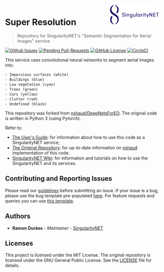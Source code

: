 [issue-template]: ../../issues/new?template=BUG_REPORT.md
[feature-template]: ../../issues/new?template=FEATURE_REQUEST.md

<a href="https://singularitynet.io/">
<img align="right" src="./docs/assets/logo/singularityNETblue.png" alt="drawing" width="160"/>
</a>

# Super Resolution

> Repository for SingularityNET's "Semantic Segmentation for Aerial Images" service

[![Github Issues](https://img.shields.io/github/issues-raw/singnet/semantic-segmentation-aerial.svg?style=popover)](https://github.com/singnet/semantic-segmentation-aerial/issues)
[![Pending Pull-Requests](https://img.shields.io/github/issues-pr-raw/singnet/semantic-segmentation-aerial.svg?style=popover)](https://github.com/singnet/semantic-segmentation-aerial/pulls)
[![GitHub License](	https://img.shields.io/github/license/singnet/dnn-model-services.svg?style=popover)](https://github.com/singnet/semantic-segmentation-aerial/blob/master/LICENSE)
[![CircleCI](https://circleci.com/gh/singnet/semantic-segmentation-aerial.svg?style=svg)](https://circleci.com/gh/singnet/semantic-segmentation-aerial)

This service uses convolutional neural networks to segment aerial images into:

```angular2
- Impervious surfaces (white)
- Buildings (blue)
- Low vegetation (cyan)
- Trees (green)
- Cars (yellow)
- Clutter (red)
- Undefined (black)
```

This repository was forked from [nshaud/DeepNetsForEO](https://github.com/nshaud/DeepNetsForEO). The original code is written in Python 3 (using Pytorch).

Refer to:
- [The User's Guide](https://singnet.github.io/semantic-segmentation-aerial/): for information about how to use this code as a SingularityNET service;
- [The Original Repository](https://github.com/nshaud/DeepNetsForEO): for up-to-date information on [nshaud](https://github.com/nshaud) implementation of this code.
- [SingularityNET Wiki](https://github.com/singnet/wiki): for information and tutorials on how to use the SingularityNET and its services.

## Contributing and Reporting Issues

Please read our [guidelines](https://github.com/singnet/wiki/blob/master/guidelines/CONTRIBUTING.md#submitting-an-issue) before submitting an issue. If your issue is a bug, please use the bug template pre-populated [here][issue-template]. For feature requests and queries you can use [this template][feature-template].

## Authors

* **Ramon Durães** - *Maintainer* - [SingularityNET](https://www.singularitynet.io)

## Licenses

This project is licensed under the MIT License. The original repository is licensed under the GNU General Public License. See the [LICENSE](LICENSE) file for details. 